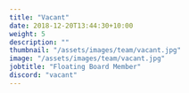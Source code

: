```yaml
---
title: "Vacant"
date: 2018-12-20T13:44:30+10:00
weight: 5
description: ""
thumbnail: "/assets/images/team/vacant.jpg"
image: "/assets/images/team/vacant.jpg"
jobtitle: "Floating Board Member"
discord: "vacant"
---
```


